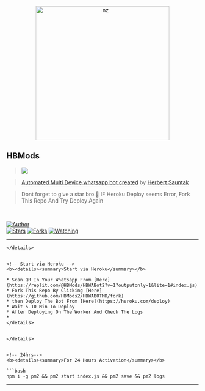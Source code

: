 <p align="center">
<img src="https://i.imgur.com/tVG2FyU.jpeg" alt="nz" width="350"/>
</p>

## HBMods

> <a href="https://youtube.com/c/HBSuantakOfficialChannel"><img src="https://img.shields.io/badge/Tutorial-Video-ff0000?style=for-the-badge&logo=youtube&logoColor=ff000000&link=https://youtube.com/c/HBSuantakOfficialChannel" /><br>

> [Automated Multi Device whatsapp bot created](https://github.com/HBMods2/HBWABOTMD) by [Herbert Sauntak](https://www.instagram.com/herbert_suantak2)

> Dont forget to give a star bro.🥲 IF Heroku Deploy seems Error, Fork This Repo And Try Deploy Again

</br>

<a href="https://github.com/HBMods2"><img title="Author" src="https://img.shields.io/badge/Author-HBMods-blue.svg?color=54aeff&style=for-the-badge&logo=github" /></a>  
<a href="https://github.com/HBMods2/HBWABOTMD"><img title="Stars" src="https://img.shields.io/github/stars/HBMods2/HBWABOTMD?color=54aeff&style=flat-square" /></a>
<a href="https://github.com/HBMods2/HBWABOTMD/network/members"><img title="Forks" src="https://img.shields.io/github/forks/HBMods2/HBWABOTMD?color=54aeff&style=flat-square" /></a>
<a href="https://github.com/HBMods2/HBWABOTMD/watchers"><img title="Watching" src="https://img.shields.io/github/watchers/HBMods2/HBWABOTMD?label=watchers&color=54aeff&style=flat-square" /></a> <br>

---

```
</details>


<!-- Start via Heroku -->
<b><details><summary>Start via Heroku</summary></b>

* Scan QR In Your Whatsapp From [Here](https://replit.com/@HBMods/HBWABot2?v=1?outputonly=1&lite=1#index.js)
* Fork This Repo By Clicking [Here](https://github.com/HBMods2/HBWABOTMD/fork)
* then Deploy The Bot From [Here](https://heroku.com/deploy)
* Wait 5-10 Min To Deploy 
* After Deploying On The Worker And Check The Logs
*
</details>


</details>


<!-- 24hrs-->
<b><details><summary>For 24 Hours Activation</summary></b>

```bash
npm i -g pm2 && pm2 start index.js && pm2 save && pm2 logs
```

</details>

----

